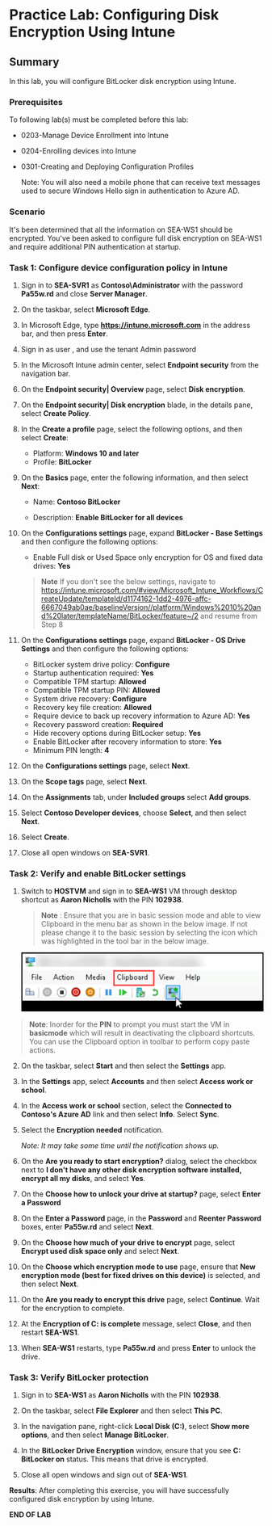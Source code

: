 # Practice Lab: Configuring Disk Encryption Using Intune

## Summary

In this lab, you will configure BitLocker disk encryption using Intune.

### Prerequisites

To following lab(s) must be completed before this lab:

- 0203-Manage Device Enrollment into Intune

- 0204-Enrolling devices into Intune

- 0301-Creating and Deploying Configuration Profiles

  Note: You will also need a mobile phone that can receive text messages used to secure Windows Hello sign in authentication to Azure AD.

### Scenario

It's been determined that all the information on SEA-WS1 should be encrypted. You've been asked to configure full disk encryption on SEA-WS1 and require additional PIN authentication at startup.

### Task 1: Configure device configuration policy in Intune

1. Sign in to **SEA-SVR1** as **Contoso\\Administrator** with the password **Pa55w.rd** and close **Server Manager**.

2. On the taskbar, select **Microsoft Edge**.

3. In Microsoft Edge, type **https://intune.microsoft.com** in the  address bar, and then press **Enter**. 

4. Sign in as user **<inject key="AzureAdUserEmail"></inject>**, and use the tenant Admin password **<inject key="AzureAdUserPassword"></inject>**

5. In the Microsoft Intune admin center, select **Endpoint security** from the navigation bar.

6. On the **Endpoint security| Overview** page, select **Disk encryption**.

7. On the **Endpoint security| Disk encryption** blade, in the details pane, select **Create Policy**.

8. In the **Create a profile** page, select the following options, and then select **Create**:

    -   Platform: **Windows 10 and later**
    -   Profile: **BitLocker**
9. On the **Basics** page, enter the following information, and then select **Next**:

    -   Name: **Contoso BitLocker**

    -   Description: **Enable BitLocker for all devices**
10. On the **Configurations settings** page, expand **BitLocker - Base Settings** and then configure the following options:

     - Enable Full disk or Used Space only encryption for OS and fixed data drives: **Yes**

    > **Note** If you don't see the below settings, navigate to https://intune.microsoft.com/#view/Microsoft_Intune_Workflows/CreateUpdate/templateId/d1174162-1dd2-4976-affc-6667049ab0ae/baselineVersion//platform/Windows%2010%20and%20later/templateName/BitLocker/feature~/2 and resume from Step 8

11. On the **Configurations settings** page, expand **BitLocker - OS Drive Settings** and then configure the following options:
     - BitLocker system drive policy: **Configure**
     - Startup authentication required: **Yes**
     - Compatible TPM startup: **Allowed**
     - Compatible TPM startup PIN: **Allowed**
     - System drive recovery: **Configure**
     - Recovery key file creation: **Allowed**
     - Require device to back up recovery information to Azure AD: **Yes**
     - Recovery password creation: **Required**
     - Hide recovery options during BitLocker setup: **Yes**
     - Enable BitLocker after recovery information to store: **Yes**
     - Minimum PIN length: **4**

12. On the **Configurations settings** page, select **Next**.

13. On the **Scope tags** page, select **Next**.

14. On the **Assignments** tab, under **Included groups** select **Add groups**. 

15. Select **Contoso Developer devices**, choose **Select**, and then select **Next**.

16. Select **Create**.

17. Close all open windows on **SEA-SVR1**.

### Task 2: Verify and enable BitLocker settings

1. Switch to **HOSTVM** and sign in to **SEA-WS1** VM through desktop shortcut as **Aaron Nicholls** with the PIN **102938**. 
   
     >**Note** : Ensure that you are in basic session mode and able to view Clipboard in the menu bar as shown in the below image. If not please change it to the basic session by selecting the icon which was highlighted in the tool bar in the below image.

   ![](../media/passwordwriteback1.png)
    
  >**Note**: Inorder for the **PIN** to prompt you must start the VM in **basicmode** which will result in deactivating the clipboard shortcuts. You can use the Clipboard option in toolbar to perform copy paste actions.  

2. On the taskbar, select **Start** and then select the **Settings** app.

3. In the **Settings** app, select **Accounts** and then select **Access work or school**.

4. In the **Access work or school** section, select the **Connected to Contoso's Azure AD** link and then select **Info**. Select **Sync**.

5. Select the **Encryption needed** notification.

   _Note: It may take some time until the notification shows up._

6. On the **Are you ready to start encryption?** dialog, select the checkbox next to **I don't have any other disk encryption software installed, encrypt all my disks**, and select **Yes**.

7. On the **Choose how to unlock your drive at startup?** page, select **Enter a Password**

8. On the **Enter a Password** page, in the **Password** and **Reenter Password** boxes, enter **Pa55w.rd** and select **Next**.

9. On the **Choose how much of your drive to encrypt** page, select **Encrypt used disk space only** and select **Next**.
   
11. On the **Choose which encryption mode to use** page, ensure that **New encryption mode (best for fixed drives on this device)** is selected, and then select **Next**.
    
12. On the **Are you ready to encrypt this drive** page, select **Continue**. Wait for the encryption to complete.

13. At the **Encryption of C: is complete** message, select **Close**, and then restart **SEA-WS1**.

14. When **SEA-WS1** restarts, type **Pa55w.rd** and press **Enter** to unlock the drive.

### Task 3: Verify BitLocker protection

1. Sign in to **SEA-WS1** as **Aaron Nicholls** with the PIN **102938**.

2. On the taskbar, select **File Explorer** and then select **This PC**.

3. In the navigation pane, right-click **Local Disk (C:)**, select **Show more options**, and then select **Manage BitLocker**.

4. In the **BitLocker Drive Encryption** window, ensure that you see **C: BitLocker on** status. This means that drive is encrypted. 

5. Close all open windows and sign out of **SEA-WS1**.

**Results**: After completing this exercise, you will have successfully configured disk encryption by using Intune.

**END OF LAB**
